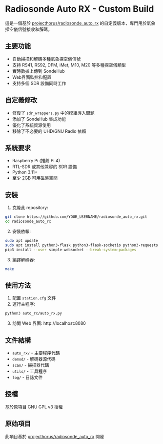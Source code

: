 # Radiosonde Auto RX - Custom Build

這是一個基於 [projecthorus/radiosonde_auto_rx](https://github.com/projecthorus/radiosonde_auto_rx) 的自定義版本，專門用於氣象探空儀信號接收和解碼。

## 主要功能

- 自動掃描和解碼多種氣象探空儀信號
- 支持 RS41, RS92, DFM, iMet, M10, M20 等多種探空儀類型
- 實時數據上傳到 SondeHub
- Web界面監控和配置
- 支持多個 SDR 設備同時工作

## 自定義修改

- 修復了 `sdr_wrappers.py` 中的模組導入問題
- 添加了 SondeHub 集成功能
- 優化了系統資源使用
- 移除了不必要的 UHD/GNU Radio 依賴

## 系統要求

- Raspberry Pi (推薦 Pi 4)
- RTL-SDR 或其他兼容的 SDR 設備
- Python 3.11+
- 至少 2GB 可用磁盤空間

## 安裝

1. 克隆此 repository:
```bash
git clone https://github.com/YOUR_USERNAME/radiosonde_auto_rx.git
cd radiosonde_auto_rx
```

2. 安裝依賴:
```bash
sudo apt update
sudo apt install python3-flask python3-flask-socketio python3-requests python3-semver python3-dateutil
pip3 install --user simple-websocket --break-system-packages
```

3. 編譯解碼器:
```bash
make
```

## 使用方法

1. 配置 `station.cfg` 文件
2. 運行主程序:
```bash
python3 auto_rx/auto_rx.py
```

3. 訪問 Web 界面: http://localhost:8080

## 文件結構

- `auto_rx/` - 主要程序代碼
- `demod/` - 解碼器源代碼
- `scan/` - 掃描器代碼
- `utils/` - 工具程序
- `log/` - 日誌文件

## 授權

基於原項目 GNU GPL v3 授權

## 原始項目

此項目基於 [projecthorus/radiosonde_auto_rx](https://github.com/projecthorus/radiosonde_auto_rx) 開發